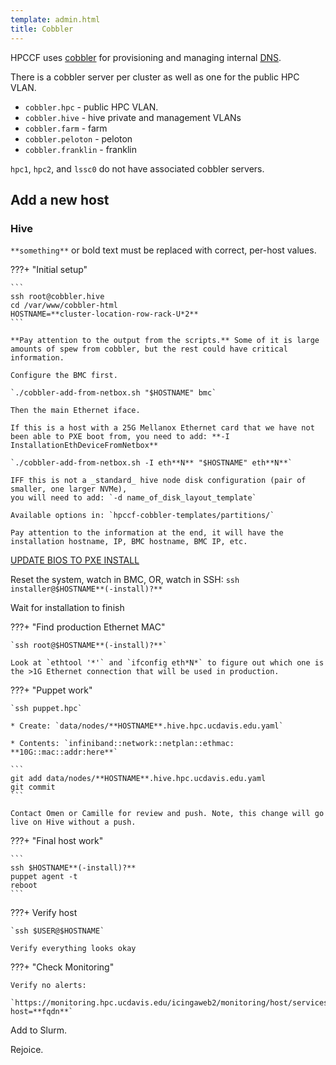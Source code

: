 ```yaml
---
template: admin.html
title: Cobbler
---
```


HPCCF uses [cobbler](https://cobbler.github.io/) for provisioning and managing internal [DNS](../dns).

There is a cobbler server per cluster as well as one for the public HPC VLAN.

- `cobbler.hpc` - public HPC VLAN.
- `cobbler.hive` - hive private and management VLANs
- `cobbler.farm` - farm
- `cobbler.peloton` - peloton
- `cobbler.franklin` - franklin

`hpc1`, `hpc2`, and `lssc0` do not have associated cobbler servers.

## Add a new host

### Hive

`**something**` or bold text must be replaced with correct, per-host values.

???+ "Initial setup"

    ```
    ssh root@cobbler.hive
    cd /var/www/cobbler-html
    HOSTNAME=**cluster-location-row-rack-U*2**
    ```

    **Pay attention to the output from the scripts.** Some of it is large amounts of spew from cobbler, but the rest could have critical information.

    Configure the BMC first.

    `./cobbler-add-from-netbox.sh "$HOSTNAME" bmc`

    Then the main Ethernet iface.

    If this is a host with a 25G Mellanox Ethernet card that we have not
    been able to PXE boot from, you need to add: **-I InstallationEthDeviceFromNetbox**

    `./cobbler-add-from-netbox.sh -I eth**N** "$HOSTNAME" eth**N**`

    IFF this is not a _standard_ hive node disk configuration (pair of smaller, one larger NVMe),
    you will need to add: `-d name_of_disk_layout_template`

    Available options in: `hpccf-cobbler-templates/partitions/`

    Pay attention to the information at the end, it will have the installation hostname, IP, BMC hostname, BMC IP, etc.

[UPDATE BIOS TO PXE INSTALL](/admin/PXE/)

Reset the system, watch in BMC, OR, watch in SSH: `ssh installer@$HOSTNAME**(-install)?**`

Wait for installation to finish

???+ "Find production Ethernet MAC"

    `ssh root@$HOSTNAME**(-install)?**`

    Look at `ethtool '*'` and `ifconfig eth*N*` to figure out which one is the >1G Ethernet connection that will be used in production.

???+ "Puppet work"

    `ssh puppet.hpc`

    * Create: `data/nodes/**HOSTNAME**.hive.hpc.ucdavis.edu.yaml`

    * Contents: `infiniband::network::netplan::ethmac: **10G::mac::addr:here**`

    ```
    git add data/nodes/**HOSTNAME**.hive.hpc.ucdavis.edu.yaml
    git commit
    ```

    Contact Omen or Camille for review and push. Note, this change will go live on Hive without a push.

???+ "Final host work"

    ```
    ssh $HOSTNAME**(-install)?**
    puppet agent -t
    reboot
    ```

???+ Verify host

    `ssh $USER@$HOSTNAME`

    Verify everything looks okay

???+ "Check Monitoring"

    Verify no alerts:

    `https://monitoring.hpc.ucdavis.edu/icingaweb2/monitoring/host/services?host=**fqdn**`

Add to Slurm.

Rejoice.
